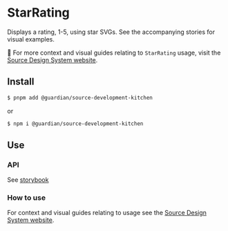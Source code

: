 # StarRating

Displays a rating, 1-5, using star SVGs. See the accompanying stories for visual examples.

📣 For more context and visual guides relating to `StarRating` usage, visit the [Source Design System website](https://www.theguardian.design).

## Install

```sh
$ pnpm add @guardian/source-development-kitchen
```

or

```sh
$ npm i @guardian/source-development-kitchen
```

## Use

### API

See [storybook](https://guardian.github.io/storybooks/?path=/story/source-development-kitchen_react-components-star-rating--no-star)

### How to use

For context and visual guides relating to usage see the [Source Design System website](https://theguardian.design).
